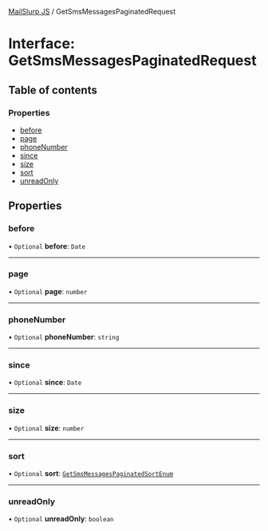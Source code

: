 [MailSlurp JS](../README.md) / GetSmsMessagesPaginatedRequest

# Interface: GetSmsMessagesPaginatedRequest

## Table of contents

### Properties

- [before](GetSmsMessagesPaginatedRequest.md#before)
- [page](GetSmsMessagesPaginatedRequest.md#page)
- [phoneNumber](GetSmsMessagesPaginatedRequest.md#phonenumber)
- [since](GetSmsMessagesPaginatedRequest.md#since)
- [size](GetSmsMessagesPaginatedRequest.md#size)
- [sort](GetSmsMessagesPaginatedRequest.md#sort)
- [unreadOnly](GetSmsMessagesPaginatedRequest.md#unreadonly)

## Properties

### before

• `Optional` **before**: `Date`

___

### page

• `Optional` **page**: `number`

___

### phoneNumber

• `Optional` **phoneNumber**: `string`

___

### since

• `Optional` **since**: `Date`

___

### size

• `Optional` **size**: `number`

___

### sort

• `Optional` **sort**: [`GetSmsMessagesPaginatedSortEnum`](../enums/GetSmsMessagesPaginatedSortEnum.md)

___

### unreadOnly

• `Optional` **unreadOnly**: `boolean`
